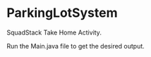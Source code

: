 # ParkingLotSystem
SquadStack Take Home Activity.


Run the Main.java file to get the desired output.
